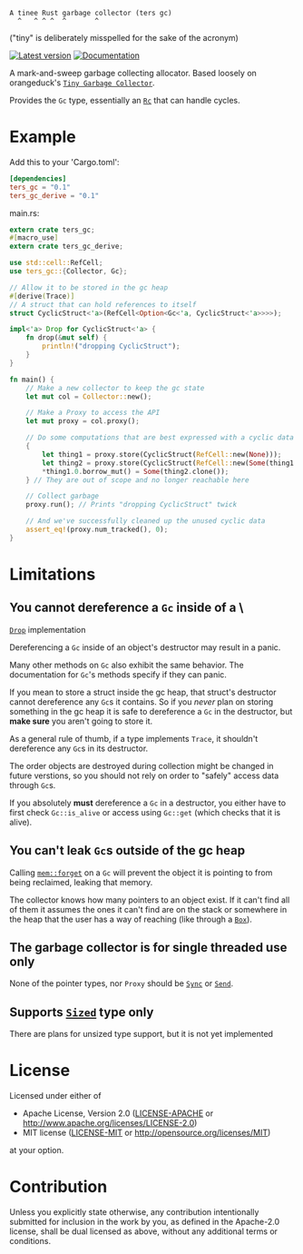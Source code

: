 ```
A tinee Rust garbage collector (ters gc)
  ^   ^ ^ ^  ^       ^
```

("tiny" is deliberately misspelled for the sake of the acronym)

[![Latest version](https://img.shields.io/crates/v/ters_gc.svg)](https://crates.io/crates/ters_gc)
[![Documentation](https://docs.rs/ters_gc/badge.svg)](https://docs.rs/ters_gc)

A mark-and-sweep garbage collecting allocator.
Based loosely on orangeduck's
[`Tiny Garbage Collector`](https://github.com/orangeduck/tgc).

Provides the `Gc` type, essentially an [`Rc`](https://doc.rust-lang.org/std/rc/struct.Rc.html)
that can handle cycles.


# Example

Add this to your 'Cargo.toml':

```toml
[dependencies]
ters_gc = "0.1"
ters_gc_derive = "0.1"
```

main.rs:

```rust
extern crate ters_gc;
#[macro_use]
extern crate ters_gc_derive;

use std::cell::RefCell;
use ters_gc::{Collector, Gc};

// Allow it to be stored in the gc heap
#[derive(Trace)]
// A struct that can hold references to itself
struct CyclicStruct<'a>(RefCell<Option<Gc<'a, CyclicStruct<'a>>>>);

impl<'a> Drop for CyclicStruct<'a> {
    fn drop(&mut self) {
        println!("dropping CyclicStruct");
    }
}

fn main() {
    // Make a new collector to keep the gc state
    let mut col = Collector::new();

    // Make a Proxy to access the API
    let mut proxy = col.proxy();

    // Do some computations that are best expressed with a cyclic data structure
    {
        let thing1 = proxy.store(CyclicStruct(RefCell::new(None)));
        let thing2 = proxy.store(CyclicStruct(RefCell::new(Some(thing1.clone()))));
        *thing1.0.borrow_mut() = Some(thing2.clone());
    } // They are out of scope and no longer reachable here

    // Collect garbage
    proxy.run(); // Prints "dropping CyclicStruct" twick

    // And we've successfully cleaned up the unused cyclic data
    assert_eq!(proxy.num_tracked(), 0);
}
```

# Limitations

## You cannot dereference a `Gc` inside of a \
[`Drop`](https://doc.rust-lang.org/std/ops/trait.Drop.html) implementation

Dereferencing a `Gc` inside of an object's destructor may result in a panic.

Many other methods on `Gc` also exhibit the same behavior. The documentation
for `Gc`'s methods specify if they can panic.

If you mean to store a struct inside the gc heap, that struct's destructor
cannot dereference any `Gc`s it contains. So if you *never* plan on storing
something in the gc heap it is safe to dereference a `Gc` in the destructor,
but **make sure** you aren't going to store it.

As a general rule of thumb, if a type implements `Trace`, it shouldn't
dereference any `Gc`s in its destructor.

The order objects are destroyed during collection might be changed in future
verstions, so you should not rely on order to "safely" access data through `Gc`s.

If you absolutely **must** dereference a `Gc` in a destructor, you either have to
first check `Gc::is_alive` or access using `Gc::get` (which checks that
it is alive).

## You can't leak `Gc`s outside of the gc heap

Calling [`mem::forget`](https://doc.rust-lang.org/std/mem/fn.forget.html)
on a `Gc` will prevent the object it is pointing to from being reclaimed,
leaking that memory.

The collector knows how many pointers to an object exist. If it can't
find all of them it assumes the ones it can't find are on the stack or somewhere
in the heap that the user has a way of reaching (like through a
[`Box`](https://doc.rust-lang.org/std/boxed/struct.Box.html)).

## The garbage collector is for single threaded use only

None of the pointer types, nor `Proxy` should be
[`Sync`](https://doc.rust-lang.org/std/marker/trait.Sync.html) or
[`Send`](https://doc.rust-lang.org/std/marker/trait.Send.html).

## Supports [`Sized`](https://doc.rust-lang.org/std/marker/trait.Sized.html) type only

There are plans for unsized type support, but it is not yet implemented

# License

Licensed under either of

 * Apache License, Version 2.0
   ([LICENSE-APACHE](LICENSE-APACHE) or http://www.apache.org/licenses/LICENSE-2.0)
 * MIT license
   ([LICENSE-MIT](LICENSE-MIT) or http://opensource.org/licenses/MIT)

at your option.

# Contribution

Unless you explicitly state otherwise, any contribution intentionally submitted
for inclusion in the work by you, as defined in the Apache-2.0 license, shall be
dual licensed as above, without any additional terms or conditions.
